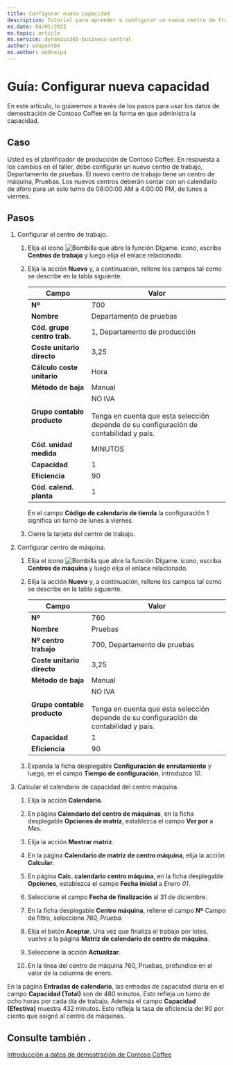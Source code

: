 ```yaml
---
title: Configurar nueva capacidad
description: Tutorial para aprender a configurar un nuevo centro de trabajo con un calendario de capacidad para un solo turno en Business Central.
ms.date: 04/01/2022
ms.topic: article
ms.service: dynamics365-business-central
author: edupont04
ms.author: andreipa
---
```


# <a name="walkthrough-set-up-new-capacity"></a><a name="walkthrough-set-up-new-capacity"></a><a name="walkthrough-set-up-new-capacity"></a><a name="walkthrough-set-up-new-capacity"></a>Guía: Configurar nueva capacidad

En este artículo, lo guiaremos a través de los pasos para usar los datos de demostración de Contoso Coffee en la forma en que administra la capacidad.  

## <a name="scenario"></a><a name="scenario"></a><a name="scenario"></a><a name="scenario"></a>Caso

Usted es el planificador de producción de Contoso Coffee. En respuesta a los cambios en el taller, debe configurar un nuevo centro de trabajo, Departamento de pruebas. El nuevo centro de trabajo tiene un centro de máquina, Pruebas. Los nuevos centros deberán contar con un calendario de aforo para un solo turno de 08:00:00 AM a 4:00:00 PM, de lunes a viernes.  

## <a name="steps"></a><a name="steps"></a><a name="steps"></a><a name="steps"></a>Pasos

1. Configurar el centro de trabajo.

    1. Elija el icono ![Bombilla que abre la función Dígame.](../../media/ui-search/search_small.png "Dígame qué desea hacer") icono, escriba **Centros de trabajo** y luego elija el enlace relacionado.  

    2. Elija la acción **Nuevo** y, a continuación, rellene los campos tal como se describe en la tabla siguiente.  

        |Campo  |Valor  |
        |---------|---------|
        |**Nº** |700|
        |**Nombre** |Departamento de pruebas|
        |**Cód. grupo centro trab.** |1, Departamento de producción|
        |**Coste unitario directo**|3,25|
        |**Cálculo coste unitario**|Hora|
        |**Método de baja**|Manual|
        |**Grupo contable producto**|NO IVA</br></br>Tenga en cuenta que esta selección depende de su configuración de contabilidad y país.|
        |**Cód. unidad medida** |MINUTOS|
        |**Capacidad** |1|
        |**Eficiencia** |90|
        |**Cód. calend. planta** |1|

        En el campo **Código de calendario de tienda** la configuración 1 significa un turno de lunes a viernes.

    3. Cierre la tarjeta del centro de trabajo.

2. Configurar centro de máquina.

    1. Elija el icono ![Bombilla que abre la función Dígame.](../../media/ui-search/search_small.png "Dígame qué desea hacer") icono, escriba **Centros de máquina** y luego elija el enlace relacionado.  

    2. Elija la acción **Nuevo** y, a continuación, rellene los campos tal como se describe en la tabla siguiente.  

        |Campo  |Valor  |
        |---------|---------|
        |**Nº** |760|
        |**Nombre** |Pruebas|
        |**Nº centro trabajo** |700, Departamento de pruebas|
        |**Coste unitario directo**|3,25|
        |**Método de baja**|Manual|
        |**Grupo contable producto**|NO IVA</br></br>Tenga en cuenta que esta selección depende de su configuración de contabilidad y país.|
        |**Capacidad** |1|
        |**Eficiencia** |90|
    3. Expanda la ficha desplegable **Configuración de enrutamiento** y luego, en el campo **Tiempo de configuración**, introduzca *10*.  

3. Calcular el calendario de capacidad del centro máquina.  

    1. Elija la acción **Calendario**.  

    2. En página **Calendario del centro de máquinas**, en la ficha desplegable **Opciones de matriz**, establezca el campo **Ver por** a *Mes*.  

    3. Elija la acción **Mostrar matriz**.  

    4. En la página **Calendario de matriz de centro máquina**, elija la acción **Calcular**.  

    5. En página **Calc. calendario centro máquina**, en la ficha desplegable **Opciones**, establezca el campo **Fecha inicial** a *Enero 01*.  

    6. Seleccione el campo **Fecha de finalización** al 31 de diciembre.  

    7. En la ficha desplegable **Centro máquina**, rellene el campo **Nº** Campo de filtro, seleccione *760, Prueba*.  

    8. Elija el botón **Aceptar**. Una vez que finaliza el trabajo por lotes, vuelve a la página **Matriz de calendario de centro de máquina**.  

    9. Seleccione la acción **Actualizar**.  

    10. En la línea del centro de máquina 760, Pruebas, profundice en el valor de la columna de enero.  

En la página **Entradas de calendario**, las entradas de capacidad diaria en el campo **Capacidad (Total)** son de 480 minutos. Esto refleja un turno de ocho horas por cada día de trabajo. Además el campo **Capacidad (Efectiva)** muestra 432 minutos. Esto refleja la tasa de eficiencia del 90 por ciento que asignó al centro de máquinas.  

## <a name="see-also"></a><a name="see-also"></a><a name="see-also"></a><a name="see-also"></a>Consulte también .

[Introducción a datos de demostración de Contoso Coffee](../contoso-coffee-intro.md)  
